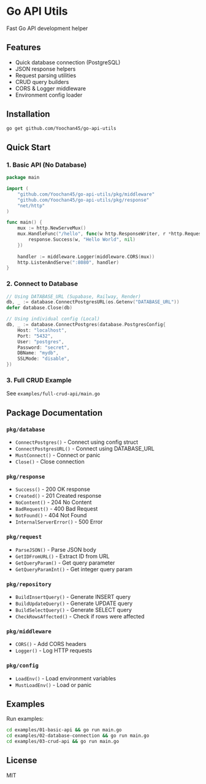# Go API Utils

Fast Go API development helper
## Features

- Quick database connection (PostgreSQL)  
- JSON response helpers  
- Request parsing utilities  
- CRUD query builders  
- CORS & Logger middleware  
- Environment config loader  

## Installation

```bash
go get github.com/Yoochan45/go-api-utils
```

## Quick Start

### 1. Basic API (No Database)

```go
package main

import (
    "github.com/Yoochan45/go-api-utils/pkg/middleware"
    "github.com/Yoochan45/go-api-utils/pkg/response"
    "net/http"
)

func main() {
    mux := http.NewServeMux()
    mux.HandleFunc("/hello", func(w http.ResponseWriter, r *http.Request) {
        response.Success(w, "Hello World", nil)
    })
    
    handler := middleware.Logger(middleware.CORS(mux))
    http.ListenAndServe(":8080", handler)
}
```

### 2. Connect to Database

```go
// Using DATABASE_URL (Supabase, Railway, Render)
db, _ := database.ConnectPostgresURL(os.Getenv("DATABASE_URL"))
defer database.Close(db)

// Using individual config (Local)
db, _ := database.ConnectPostgres(database.PostgresConfig{
    Host: "localhost",
    Port: "5432",
    User: "postgres",
    Password: "secret",
    DBName: "mydb",
    SSLMode: "disable",
})
```

### 3. Full CRUD Example

See `examples/full-crud-api/main.go`

## Package Documentation

### `pkg/database`
- `ConnectPostgres()` - Connect using config struct
- `ConnectPostgresURL()` - Connect using DATABASE_URL
- `MustConnect()` - Connect or panic
- `Close()` - Close connection

### `pkg/response`
- `Success()` - 200 OK response
- `Created()` - 201 Created response
- `NoContent()` - 204 No Content
- `BadRequest()` - 400 Bad Request
- `NotFound()` - 404 Not Found
- `InternalServerError()` - 500 Error

### `pkg/request`
- `ParseJSON()` - Parse JSON body
- `GetIDFromURL()` - Extract ID from URL
- `GetQueryParam()` - Get query parameter
- `GetQueryParamInt()` - Get integer query param

### `pkg/repository`
- `BuildInsertQuery()` - Generate INSERT query
- `BuildUpdateQuery()` - Generate UPDATE query
- `BuildSelectQuery()` - Generate SELECT query
- `CheckRowsAffected()` - Check if rows were affected

### `pkg/middleware`
- `CORS()` - Add CORS headers
- `Logger()` - Log HTTP requests

### `pkg/config`
- `LoadEnv()` - Load environment variables
- `MustLoadEnv()` - Load or panic

## Examples

Run examples:
```bash
cd examples/01-basic-api && go run main.go
cd examples/02-database-connection && go run main.go
cd examples/03-crud-api && go run main.go
```

## License

MIT